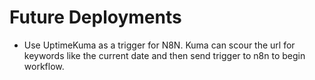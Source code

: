 # Future Deployments

- Use UptimeKuma as a trigger for N8N. Kuma can scour the url for keywords like the current date and then send trigger to n8n to begin workflow.